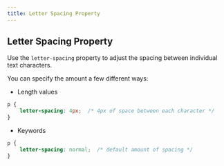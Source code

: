 ```yaml
---
title: Letter Spacing Property
---
```

## Letter Spacing Property

Use the `letter-spacing` property to adjust the spacing between individual text characters.

You can specify the amount a few different ways:
* Length values
```css
p {
    letter-spacing: 4px;  /* 4px of space between each character */
}
```

* Keywords
```css
p {
    letter-spacing: normal;  /* default amount of spacing */
}
```

